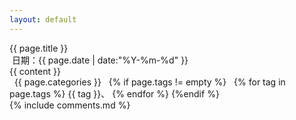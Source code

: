 ```yaml
---
layout: default
---
```

<div class="container">
	<div class="post-title">{{ page.title }}</div>
	<span class="fa fa-calendar"></span>&nbsp;日期：<time datetime="{{ page.date | date:"%Y-%m-%d" }}">{{ page.date | date:"%Y-%m-%d" }}</time>
	<div class="post-content">{{ content }}</div>
	<div class="post-footer">
		<span class="fa fa-folder"></span>&nbsp;
		<span class="post-footer-categories">{{ page.categories }}</span>&nbsp;&nbsp;
		{% if page.tags != empty %}
			<span class="fa fa-tag"></span>&nbsp;
			{% for tag in page.tags %}
				<span class="post-footer-tags">{{ tag }}</span>、
			{% endfor %}
		{%endif %}
	</div>
	{% include comments.md %}
</div>